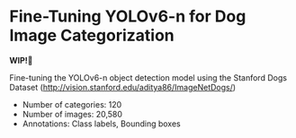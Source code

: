 # Fine-Tuning YOLOv6-n for Dog Image Categorization
**WIP!🚧**


Fine-tuning the YOLOv6-n object detection model using the Stanford Dogs Dataset (http://vision.stanford.edu/aditya86/ImageNetDogs/)

- Number of categories: 120
- Number of images: 20,580
- Annotations: Class labels, Bounding boxes
